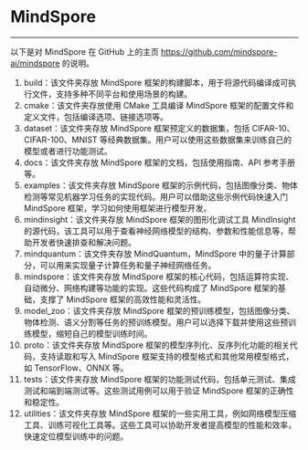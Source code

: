 # MindSpore

---

以下是对 MindSpore 在 GitHub 上的主页 https://github.com/mindspore-ai/mindspore 的说明。

1. build：该文件夹存放 MindSpore 框架的构建脚本，用于将源代码编译成可执行文件，支持多种不同平台和使用场景的构建。
2. cmake：该文件夹存放使用 CMake 工具编译 MindSpore 框架的配置文件和定义文件，包括编译选项、链接选项等。
3. dataset：该文件夹存放 MindSpore 框架预定义的数据集，包括 CIFAR-10、CIFAR-100、MNIST 等经典数据集。用户可以使用这些数据集来训练自己的模型或者进行功能测试。
4. docs：该文件夹存放 MindSpore 框架的文档，包括使用指南、API 参考手册等。
5. examples：该文件夹存放 MindSpore 框架的示例代码，包括图像分类、物体检测等常见机器学习任务的实现代码。用户可以借助这些示例代码快速入门 MindSpore 框架，学习如何使用框架进行模型开发。
6. mindinsight：该文件夹存放 MindSpore 框架的图形化调试工具 MindInsight 的源代码，该工具可以用于查看神经网络模型的结构、参数和性能信息等，帮助开发者快速排查和解决问题。
7. mindquantum：该文件夹存放 MindQuantum，MindSpore 中的量子计算部分，可以用来实现量子计算任务和量子神经网络任务。
8. mindspore：该文件夹存放 MindSpore 框架的核心代码，包括运算符实现、自动微分、网络构建等功能的实现。这些代码构成了 MindSpore 框架的基础，支撑了 MindSpore 框架的高效性能和灵活性。
9. model_zoo：该文件夹存放 MindSpore 框架的预训练模型，包括图像分类、物体检测、语义分割等任务的预训练模型。用户可以选择下载并使用这些预训练模型，缩短自己的模型训练时间。
10. proto：该文件夹存放 MindSpore 框架的模型序列化、反序列化功能的相关代码，支持读取和写入 MindSpore 框架支持的模型格式和其他常用模型格式，如 TensorFlow、ONNX 等。
11. tests：该文件夹存放 MindSpore 框架的功能测试代码，包括单元测试、集成测试和端到端测试等。这些测试用例可以用于验证 MindSpore 框架的正确性和稳定性。
12. utilities：该文件夹存放 MindSpore 框架的一些实用工具，例如网络模型压缩工具、训练可视化工具等。这些工具可以协助开发者提高模型的性能和效率，快速定位模型训练中的问题。
